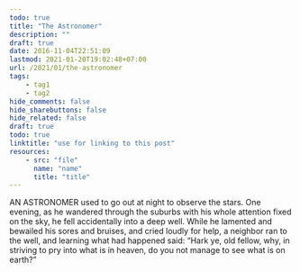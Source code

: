 ```yaml
---
todo: true
title: "The Astronomer"
description: ""
draft: true
date: 2016-11-04T22:51:09
lastmod: 2021-01-20T19:02:48+07:00
url: /2021/01/the-astronomer
tags:
    - tag1
    - tag2
hide_comments: false
hide_sharebuttons: false
hide_related: false
draft: true
todo: true
linktitle: "use for linking to this post"
resources:
    - src: "file"
      name: "name"
      title: "title"
---
```

AN ASTRONOMER used to go out at night to observe the stars. One evening, as he wandered through the suburbs with his whole attention fixed on the sky, he fell accidentally into a deep well. While he lamented and bewailed his sores and bruises, and cried loudly for help, a neighbor ran to the well, and learning what had happened said: “Hark ye, old fellow, why, in striving to pry into what is in heaven, do you not manage to see what is on earth?”

